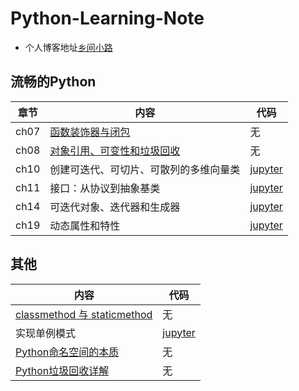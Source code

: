 # Python-Learning-Note

- 个人博客地址[乡间小路](http://www.flyrie.top)

## 流畅的Python
| 章节 | 内容                                                                                                          | 代码                                                                                                               |
| ---- | ------------------------------------------------------------------------------------------------------------- | ------------------------------------------------------------------------------------------------------------------ |
| ch07 | [函数装饰器与闭包](http://flyrie.top/2018/09/29/Python_Decorator_Closure/)                                    | 无                                                                                                                 |
| ch08 | [对象引用、可变性和垃圾回收](http://flyrie.top/2018/04/01/Python_Object_References_Mutability_And_Recycling/) | 无                                                                                                                 |
| ch10 | 创建可迭代、可切片、可散列的多维向量类                                                                        | [jupyter](https://nbviewer.jupyter.org/github/feipxyz/Python-Learning-Note/blob/master/Fluent%20Python/ch10.ipynb) |
| ch11 | 接口：从协议到抽象基类                                                                                        | [jupyter](https://nbviewer.jupyter.org/github/feipxyz/Python-Learning-Note/blob/master/Fluent%20Python/ch11.ipynb) |
| ch14 | 可迭代对象、迭代器和生成器                                                                                    | [jupyter](https://nbviewer.jupyter.org/github/feipxyz/Python-Learning-Note/blob/master/Fluent%20Python/ch14.ipynb) |
| ch19 | 动态属性和特性                                                                                                | [jupyter](https://nbviewer.jupyter.org/github/feipxyz/Python-Learning-Note/blob/master/Fluent%20Python/ch19.ipynb) |

## 其他
| 内容                                                                                        | 代码                                                                                                                                     |
| ------------------------------------------------------------------------------------------- | ---------------------------------------------------------------------------------------------------------------------------------------- |
| [classmethod 与 staticmethod](http://flyrie.top/2018/08/16/Python_Decorators/)              | 无                                                                                                                                       |
| 实现单例模式                                                                                | [jupyter](https://nbviewer.jupyter.org/github/feipxyz/Python-Learning-Note/blob/master/Python%E5%8D%95%E4%BE%8B%E6%A8%A1%E5%BC%8F.ipynb) |
| [Python命名空间的本质](http://www.cnblogs.com/windlaughing/archive/2013/05/26/3100362.html) | 无                                                                                                                                       |
| [Python垃圾回收详解](https://www.cnblogs.com/vamei/p/3232088.html)                          | 无                                                                                                                                       |

